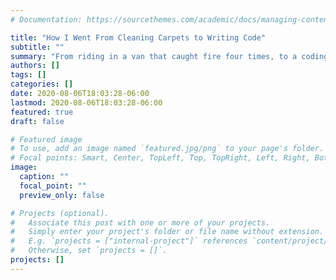 ```yaml
---
# Documentation: https://sourcethemes.com/academic/docs/managing-content/

title: "How I Went From Cleaning Carpets to Writing Code"
subtitle: ""
summary: "From riding in a van that caught fire four times, to a coding interview with nothing but a notebook and orange pen. This is how I got my first software engineering internship."
authors: []
tags: []
categories: []
date: 2020-08-06T18:03:28-06:00
lastmod: 2020-08-06T18:03:28-06:00
featured: true
draft: false

# Featured image
# To use, add an image named `featured.jpg/png` to your page's folder.
# Focal points: Smart, Center, TopLeft, Top, TopRight, Left, Right, BottomLeft, Bottom, BottomRight.
image:
  caption: ""
  focal_point: ""
  preview_only: false

# Projects (optional).
#   Associate this post with one or more of your projects.
#   Simply enter your project's folder or file name without extension.
#   E.g. `projects = ["internal-project"]` references `content/project/deep-learning/index.md`.
#   Otherwise, set `projects = []`.
projects: []
---
```

